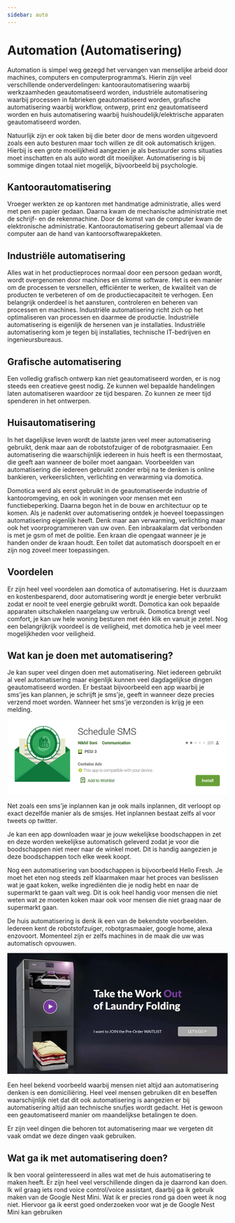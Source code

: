 ```yaml
---
sidebar: auto
---
```


# Automation (Automatisering)
Automation is simpel weg gezegd het vervangen van menselijke arbeid door machines, computers en computerprogramma’s. Hierin zijn veel verschillende onderverdelingen: kantoorautomatisering waarbij werkzaamheden geautomatiseerd worden, industriële automatisering waarbij processen in fabrieken geautomatiseerd worden, grafische automatisering waarbij workflow, ontwerp, print enz geautomatiseerd worden en huis automatisering waarbij huishoudelijk/elektrische apparaten geautomatiseerd worden.

Natuurlijk zijn er ook taken bij die beter door de mens worden uitgevoerd zoals een auto besturen maar toch willen ze dit ook automatisch krijgen. Hierbij is een grote moeilijkheid aangezien je als bestuurder soms situaties moet inschatten en als auto wordt dit moeilijker.
Automatisering is bij sommige dingen totaal niet mogelijk, bijvoorbeeld bij psychologie.

## Kantoorautomatisering
Vroeger werkten ze op kantoren met handmatige administratie, alles werd met pen en papier gedaan. Daarna kwam de mechanische administratie met de schrijf- en de rekenmachine. Door de komst van de computer kwam de elektronische administratie. Kantoorautomatisering gebeurt allemaal via de computer aan de hand van kantoorsoftwarepakketen.

## Industriële automatisering
Alles wat in het productieproces normaal door een persoon gedaan wordt, wordt overgenomen door machines en slimme software. Het is een manier om de processen te versnellen, efficiënter te werken, de kwaliteit van de producten te verbeteren of om de productiecapaciteit te verhogen.
Een belangrijk onderdeel is het aansturen, controleren en beheren van processen en machines. Industriële automatisering richt zich op het optimaliseren van processen en daarmee de productie. Industriële automatisering is eigenlijk de hersenen van je installaties.
Industriële automatisering kom je tegen bij installaties, technische IT-bedrijven en ingenieursbureaus. 

## Grafische automatisering
Een volledig grafisch ontwerp kan niet geautomatiseerd worden, er is nog steeds een creatieve geest nodig. Ze kunnen wel bepaalde handelingen laten automatiseren waardoor ze tijd besparen. Zo kunnen ze meer tijd spenderen in het ontwerpen.

## Huisautomatisering
In het dagelijkse leven wordt de laatste jaren veel meer automatisering gebruikt, denk maar aan de robotstofzuiger of de robotgrasmaaier. Een automatisering die waarschijnlijk iedereen in huis heeft is een thermostaat, die geeft aan wanneer de boiler moet aangaan.
Voorbeelden van automatisering die iedereen gebruikt zonder erbij na te denken is online bankieren, verkeerslichten, verlichting en verwarming via domotica.

Domotica werd als eerst gebruikt in de geautomatiseerde industrie of kantooromgeving, en ook in woningen voor mensen met een functiebeperking. Daarna begon het in de bouw en architectuur op te komen.
Als je nadenkt over automatisering ontdek je hoeveel toepassingen automatisering eigenlijk heeft. Denk maar aan verwarming, verlichting maar ook het voorprogrammeren van uw oven. Een inbraakalarm dat verbonden is met je gsm of met de politie. Een kraan die opengaat wanneer je je handen onder de kraan houdt. Een toilet dat automatisch doorspoelt en er zijn nog zoveel meer toepassingen.

## Voordelen
Er zijn heel veel voordelen aan domotica of automatisering. Het is duurzaam en kostenbesparend, door automatisering wordt je energie beter verbruikt zodat er nooit te veel energie gebruikt wordt. Domotica kan ook bepaalde apparaten uitschakelen naargelang uw verbruik.
Domotica brengt veel comfort, je kan uw hele woning besturen met één klik en vanuit je zetel.
Nog een belangrijkrijk voordeel is de veiligheid, met domotica heb je veel meer mogelijkheden voor veiligheid.

## Wat kan je doen met automatisering?
Je kan super veel dingen doen met automatisering. Niet iedereen gebruikt al veel automatisering maar eigenlijk kunnen veel dagdagelijkse dingen geautomatiseerd worden. Er bestaat bijvoorbeeld een app waarbij je sms'jes kan plannen, je schrijft je sms'je, geeft in wanneer deze precies verzend moet worden. Wanneer het sms'je verzonden is krijg je een melding.

![Schedule sms app](./sms.png)

Net zoals een sms'je inplannen kan je ook mails inplannen, dit verloopt op exact dezelfde manier als de smsjes. Het inplannen bestaat zelfs al voor tweets op twitter.

Je kan een app downloaden waar je jouw wekelijkse boodschappen in zet en deze worden wekelijkse automatisch geleverd zodat je voor die boodschappen niet meer naar de winkel moet. Dit is handig aangezien je deze boodschappen toch elke week koopt.

Nog een automatisering van boodschappen is bijvoorbeeld Hello Fresh. Je moet het eten nog steeds zelf klaarmaken maar het proces van beslissen wat je gaat koken, welke ingrediënten die je nodig hebt en naar de supermarkt te gaan valt weg. Dit is ook heel handig voor mensen die niet weten wat ze moeten koken maar ook voor mensen die niet graag naar de supermarkt gaan.

De huis automatisering is denk ik een van de bekendste voorbeelden. Iedereen kent de robotstofzuiger, robotgrasmaaier, google home, alexa enzovoort. Momenteel zijn er zelfs machines in de maak die uw was automatisch opvouwen.

![Laundry folding](./laundry.png)

Een heel bekend voorbeeld waarbij mensen niet altijd aan automatisering denken is een domiciliëring. Heel veel mensen gebruiken dit en beseffen waarschijnlijk niet dat dit ook automatisering is aangezien er bij automatisering altijd aan technische snufjes wordt gedacht. Het is gewoon een geautomatiseerd manier om maandelijkse betalingen te doen.

Er zijn veel dingen die behoren tot automatisering maar we vergeten dit vaak omdat we deze dingen vaak gebruiken.

## Wat ga ik met automatisering doen?

Ik ben vooral geïnteresseerd in alles wat met de huis automatisering te maken heeft. Er zijn heel veel verschillende dingen da je daarrond kan doen.
Ik wil graag iets rond voice control/voice assistant, daarbij ga ik gebruik maken van de Google Nest Mini. Wat ik er precies rond ga doen weet ik nog niet. Hiervoor ga ik eerst goed onderzoeken voor wat je de Google Nest Mini kan gebruiken